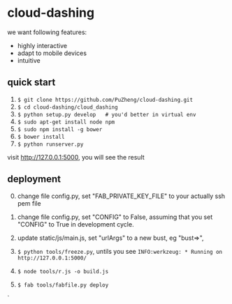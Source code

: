 cloud-dashing
=============


we want following features:
 
 * highly interactive
 * adapt to mobile devices
 * intuitive


## quick start

1. `$ git clone https://github.com/PuZheng/cloud-dashing.git`
2. `$ cd cloud-dashing/cloud_dashing`
3. `$ python setup.py develop   # you'd better in virtual env`
4. `$ sudo apt-get install node npm` 
5. `$ sudo npm install -g bower`
6. `$ bower install`
7. `$ python runserver.py`

visit http://127.0.0.1:5000, you will see the result

## deployment

0. change file config.py, set "FAB_PRIVATE_KEY_FILE" to your actually ssh pem file

1. change file config.py, set "CONFIG" to False, assuming that you set "CONFIG" to True in development cycle.
2. update static/js/main.js, set "urlArgs" to a new bust, eg "bust=><new bust>",
3. `$ python tools/freeze.py`, untils you see `INFO:werkzeug: * Running on http://127.0.0.1:5000/`
4. `$ node tools/r.js -o build.js`
5. `$ fab tools/fabfile.py deploy` 

`
